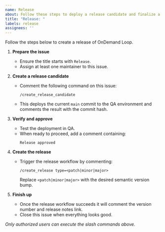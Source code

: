 ```yaml
---
name: Release
about: Follow these steps to deploy a release candidate and finalize a release
title: "Release: "
labels: release
assignees: ''
---
```


Follow the steps below to create a release of OnDemand Loop.

1. **Prepare the issue**
   - Ensure the title starts with `Release`.
   - Assign at least one maintainer to this issue.

2. **Create a release candidate**
   - Comment the following command on this issue:
     ```
     /create_release_candidate
     ```
   - This deploys the current `main` commit to the QA environment and comments the result with the commit hash.

3. **Verify and approve**
   - Test the deployment in QA.
   - When ready to proceed, add a comment containing:
     ```
     Release approved
     ```

4. **Create the release**
   - Trigger the release workflow by commenting:
     ```
     /create_release type=<patch|minor|major>
     ```
     Replace `<patch|minor|major>` with the desired semantic version bump.

5. **Finish up**
   - Once the release workflow succeeds it will comment the version number and release notes link.
   - Close this issue when everything looks good.

_Only authorized users can execute the slash commands above._
